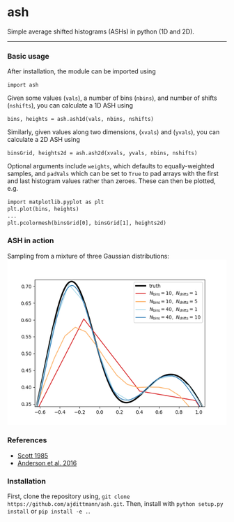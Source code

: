 # ash
Simple average shifted histograms (ASHs) in python (1D and 2D).

---------------------------
### Basic usage
After installation, the module can be imported using
```
import ash
```
Given some values (`vals`), a number of bins (`nbins`), and number of shifts (`nshifts`), you can calculate a 1D ASH using
```
bins, heights = ash.ash1d(vals, nbins, nshifts)
```
Similarly, given values along two dimensions, (`xvals`) and (`yvals`), you can calculate a 2D ASH using
```
binsGrid, heights2d = ash.ash2d(xvals, yvals, nbins, nshifts)
```
Optional arguments include `weights`, which defaults to equally-weighted samples, and `padVals` which can be set to `True` to pad arrays with the first and last histogram values rather than zeroes. 
These can then be plotted, e.g.
```
import matplotlib.pyplot as plt
plt.plot(bins, heights)
...
plt.pcolormesh(binsGrid[0], binsGrid[1], heights2d)
```
### ASH in action 
Sampling from a mixture of three Gaussian distributions:
![Gaussian Mixture](https://github.com/ajdittmann/ash/blob/master/exampleGaussianMixture.png)

### References
* [Scott 1985](http://www.stat.cmu.edu/~rnugent/PCMI2016/papers/ScottASH.pdf)
* [Anderson et al. 2016](https://pubs.acs.org/doi/10.1021/acs.chemmater.6b03430)
### Installation
First, clone the repository using,
`
git clone https://github.com/ajdittmann/ash.git
`.
Then, install with
`
python setup.py install
`
or 
`
pip install -e .
`.
